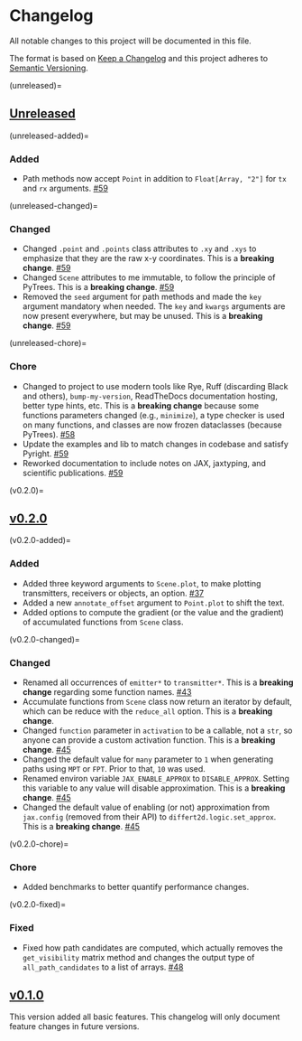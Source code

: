 # Changelog

All notable changes to this project will be documented in this file.

The format is based on [Keep a Changelog](https://keepachangelog.com/en/1.0.0/)
and this project adheres to [Semantic Versioning](https://semver.org/spec/v2.0.0.html).

<!-- start changelog -->

(unreleased)=
## [Unreleased](https://github.com/jeertmans/DiffeRT2d/compare/v0.2.0...HEAD)

(unreleased-added)=
### Added

+ Path methods now accept `Point` in addition to `Float[Array, "2"]` for `tx`
  and `rx` arguments.
  [#59](https://github.com/jeertmans/DiffeRT2d/pull/59)

(unreleased-changed)=
### Changed

+ Changed `.point` and `.points` class attributes to `.xy` and `.xys`
  to emphasize that they are the raw x-y coordinates.
  This is a **breaking change**.
  [#59](https://github.com/jeertmans/DiffeRT2d/pull/59)
+ Changed `Scene` attributes to me immutable, to follow the principle
  of PyTrees.
  This is a **breaking change**.
  [#59](https://github.com/jeertmans/DiffeRT2d/pull/59)
+ Removed the `seed` argument for path methods and made the `key` argument
  mandatory when needed. The `key` and `kwargs` arguments are now present
  everywhere, but may be unused.
  This is a **breaking change**.
  [#59](https://github.com/jeertmans/DiffeRT2d/pull/59)

(unreleased-chore)=
### Chore

+ Changed to project to use modern tools like Rye, Ruff (discarding Black
  and others), `bump-my-version`, ReadTheDocs documentation hosting, better
  type hints, etc.
  This is a **breaking change** because some functions parameters changed
  (e.g., `minimize`), a type checker is used on many functions, and classes
  are now frozen dataclasses (because PyTrees).
  [#58](https://github.com/jeertmans/DiffeRT2d/pull/58)
+ Update the examples and lib to match changes in codebase and satisfy Pyright.
  [#59](https://github.com/jeertmans/DiffeRT2d/pull/59)
+ Reworked documentation to include notes on JAX, jaxtyping, and scientific
  publications.
  [#59](https://github.com/jeertmans/DiffeRT2d/pull/59)

(v0.2.0)=
## [v0.2.0](https://github.com/jeertmans/DiffeRT2d/compare/v0.1.0...v0.2.0)

(v0.2.0-added)=
### Added

+ Added three keyword arguments to `Scene.plot`, to make plotting transmitters,
  receivers or objects, an option.
  [#37](https://github.com/jeertmans/DiffeRT2d/pull/37)
+ Added a new `annotate_offset` argument to `Point.plot` to shift the text.
+ Added options to compute the gradient (or the value and the gradient) of
  accumulated functions from `Scene` class.

(v0.2.0-changed)=
### Changed

+ Renamed all occurrences of `emitter*` to `transmitter*`.
  This is a **breaking change** regarding some function names.
  [#43](https://github.com/jeertmans/DiffeRT2d/pull/43)
+ Accumulate functions from `Scene` class now return an iterator by default,
  which can be reduce with the `reduce_all` option.
  This is a **breaking change**.
+ Changed `function` parameter in `activation` to be a callable, not a `str`,
  so anyone can provide a custom activation function.
  This is a **breaking change**.
  [#45](https://github.com/jeertmans/DiffeRT2d/pull/45)
+ Changed the default value for `many` parameter to `1` when generating paths
  using `MPT` or `FPT`. Prior to that, `10` was used.
+ Renamed environ variable `JAX_ENABLE_APPROX` to `DISABLE_APPROX`.
  Setting this variable to any value will disable approximation.
  This is a **breaking change**.
  [#45](https://github.com/jeertmans/DiffeRT2d/pull/54)
+ Changed the default value of enabling (or not) approximation from `jax.config`
  (removed from their API) to `differt2d.logic.set_approx`.
  This is a **breaking change**.
  [#45](https://github.com/jeertmans/DiffeRT2d/pull/54)

(v0.2.0-chore)=
### Chore

+ Added benchmarks to better quantify performance changes.

(v0.2.0-fixed)=
### Fixed

+ Fixed how path candidates are computed, which actually removes the
  `get_visibility` matrix method and changes the output type of `all_path_candidates`
  to a list of arrays.
  [#48](https://github.com/jeertmans/DiffeRT2d/pull/458)

## [v0.1.0](https://github.com/jeertmans/DiffeRT2d/commits/v0.1.0)

This version added all basic features. This changelog will only document feature
changes in future versions.

<!-- end changelog -->
